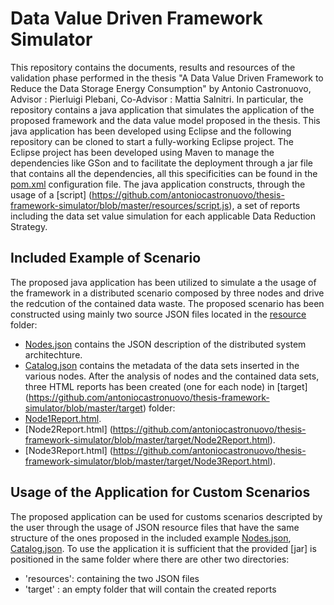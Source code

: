 # Data Value Driven Framework Simulator
This repository contains the documents, results and resources of the validation phase performed in the thesis "A Data Value Driven Framework to Reduce 
the Data Storage Energy Consumption" by Antonio Castronuovo, Advisor : Pierluigi Plebani, Co-Advisor : Mattia Salnitri.
In particular, the repository contains a java application that simulates the application of the proposed framework and the data value model proposed in the thesis. This java application has been developed using Eclipse and the following repository can be cloned to start a fully-working Eclipse project.
The Eclipse project has been developed using Maven to manage the dependencies like GSon and to facilitate the deployment through a jar file that contains all the dependencies, all this specificities can be found in the [pom.xml](https://github.com/antoniocastronuovo/thesis-framework-simulator/blob/master/pom.xml) configuration file.
The java application constructs, through the usage of a [script] (https://github.com/antoniocastronuovo/thesis-framework-simulator/blob/master/resources/script.js), a set of reports including the data set value simulation for each applicable Data Reduction Strategy.

## Included Example of Scenario 
The proposed java application has been utilized to simulate a the usage of the framework in a distributed scenario composed by three nodes and drive the redcution of the contained data waste.
The proposed scenario has been constructed using mainly two source JSON files located in the [resource](https://github.com/antoniocastronuovo/thesis-framework-simulator/tree/master/resources) folder:
- [Nodes.json](https://github.com/antoniocastronuovo/thesis-framework-simulator/blob/master/resources/Nodes.json) contains the JSON description of the distributed system architechture.
- [Catalog.json](https://github.com/antoniocastronuovo/thesis-framework-simulator/blob/master/resources/Catalog.json) contains the metadata of the data sets inserted in the various nodes.
After the analysis of nodes and the contained data sets, three HTML reports has been created (one for each node) in [target] (https://github.com/antoniocastronuovo/thesis-framework-simulator/blob/master/target) folder:
- [Node1Report.html](https://github.com/antoniocastronuovo/thesis-framework-simulator/blob/master/target/Node1Report.html).
- [Node2Report.html] (https://github.com/antoniocastronuovo/thesis-framework-simulator/blob/master/target/Node2Report.html).
- [Node3Report.html] (https://github.com/antoniocastronuovo/thesis-framework-simulator/blob/master/target/Node3Report.html).

## Usage of the Application for Custom Scenarios
The proposed application can be used for customs scenarios descripted by the user through the usage of JSON resource files that have the same structure of the ones proposed in the included example [Nodes.json](https://github.com/antoniocastronuovo/thesis-framework-simulator/blob/master/resources/Nodes.json), [Catalog.json](https://github.com/antoniocastronuovo/thesis-framework-simulator/blob/master/resources/Catalog.json).
To use the application it is sufficient that the provided [jar] is positioned in the same folder where there are other two directories:
- 'resources': containing the two JSON files
- 'target' : an empty folder that will contain the created reports